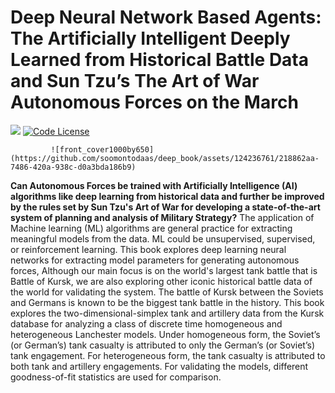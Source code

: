 # Deep Neural Network  Based Agents: The Artificially Intelligent Deeply Learned from Historical Battle Data and Sun Tzu’s The Art of War Autonomous Forces on the March
<a href='https://arxiv.org/abs/2311.17227'><img src='https://img.shields.io/badge/Paper-PDF-red'></a> 
[![Code License](https://img.shields.io/badge/Code%20License-Apache_2.0-green.svg)](https://github.com/agiresearch/WarAgent/blob/main/LICENSE)
                  

             ![front_cover1000by650](https://github.com/soomontodaas/deep_book/assets/124236761/218862aa-7486-420a-938c-d0a3bda186b9)




                     
                   
**Can Autonomous Forces be trained with Artificially Intelligence (AI) algorithms like deep learning from historical data and further be improved by the rules set by Sun Tzu's Art of War for developing a state-of-the-art system of planning and analysis of Military Strategy?**
The application of Machine learning (ML) algorithms are general practice for extracting meaningful models from the data. ML could be unsupervised, supervised, or reinforcement learning. This book explores deep learning neural networks for extracting model parameters for generating autonomous forces, Although our main focus is on the world's largest tank battle that is Battle of Kursk, we are also exploring other iconic historical battle data of the world for validating the system. The battle of Kursk between the Soviets and Germans is known to be the biggest tank battle in the history. This book explores the two-dimensional-simplex tank and artillery data from the Kursk database for analyzing a class of discrete time homogeneous and heterogeneous Lanchester models. Under homogeneous form, the Soviet’s (or German’s) tank casualty is attributed to only the German’s (or Soviet’s) tank engagement. For heterogeneous form, the tank casualty is attributed to both tank and artillery engagements. For validating the models, different goodness-of-fit statistics are used for comparison. 
